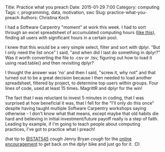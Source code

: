 Title: Practice what you preach
Date: 2015-01-29 7:00
Category: computing
Tags: r, programming, data, motivation, swc
Slug: practice-what-you-preach
Authors: Christina Koch

I had a Software Carpentry "moment" at work this week.  I had to sort through an excel spreadsheet of accumulated computing hours ([like this](http://monitor.chtc.wisc.edu/uw_condor_usage/usage365.shtml)), finding all users 
with significant hours in a certain pool.  

I knew that this would be a very simple select, filter and sort with dplyr.  "But I only need the list once" I said, "and when did I last do something in dplyr?"  Was it worth converting the file to .csv or .tsv, figuring out how to load it using read.table() and then revisiting dplyr?  

I thought the answer was 'no' and then I said, "screw it, why not" and that turned out to be a great decision because I then needed to load another spreadsheet, filtered by project, to determine top users within groups.  Four lines of code, used at least 15 times.  MagrittR and dplyr for the win!  

The fact that I was reluctant to invest 5 minutes in coding, that I was surprised at how beneficial it was, that I fell for the "I'll only do this once" despite having taught multiple Software Carpentry workshops saying otherwise - I don't know what that means, except maybe that old habits die hard and believing in initial investment/future payoff really is a step of faith.  Leading by example, if I'm going to teach people about computing practices, I've got to practice what I preach!  

(hat tip to [@STAT545](https://twitter.com/stat545) *cough* Jenny Bryan *cough* for the [online encouragement](https://twitter.com/_christinaLK/status/560494461692956672) to get back on the dplyr bike and just go for it.  :D)